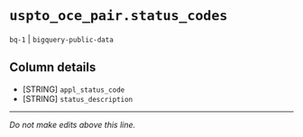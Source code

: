 # `uspto_oce_pair.status_codes`
`bq-1` | `bigquery-public-data`

## Column details
* [STRING]    `appl_status_code`
* [STRING]    `status_description`

-------------------------------------------------------------------------------
*Do not make edits above this line.*
